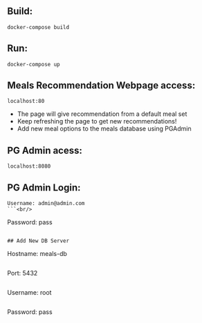 ## Build:
```
docker-compose build
```
## Run:
```
docker-compose up
```

## Meals Recommendation Webpage access:
```
localhost:80
```
- The page will give recommendation from a default meal set
- Keep refreshing the page to get new recommendations!
- Add new meal options to the meals database using PGAdmin

## PG Admin acess:
```
localhost:8080
```
## PG Admin Login:
```
Username: admin@admin.com
```<br/>
```
Password: pass
```

## Add New DB Server
```
Hostname: meals-db
```<br/>
```
Port: 5432
```<br/>
```
Username: root
```<br/>
```
Password: pass
```
